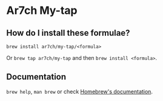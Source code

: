 # Ar7ch My-tap

## How do I install these formulae?

`brew install ar7ch/my-tap/<formula>`

Or `brew tap ar7ch/my-tap` and then `brew install <formula>`.

## Documentation

`brew help`, `man brew` or check [Homebrew's documentation](https://docs.brew.sh).
